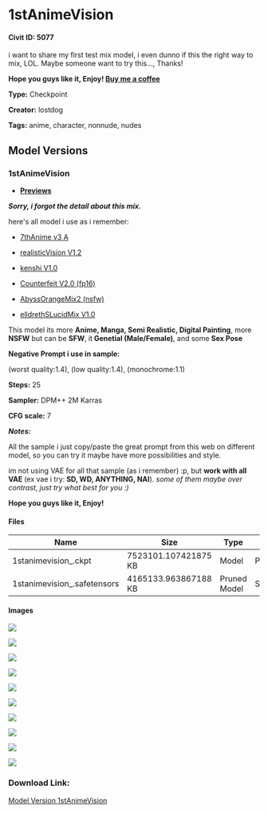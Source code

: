# 1stAnimeVision

#### Civit ID: 5077

<p>i want to share my first test mix model, i even dunno if this the right way to mix, LOL. Maybe someone want to try this..., Thanks!</p><p></p><p><strong>Hope you guys like it, Enjoy! </strong><a target="_blank" rel="ugc" href="https://beacons.ai/lostdogplay"><strong>Buy me a coffee</strong></a></p><p></p>

**Type:** Checkpoint

**Creator:** lostdog

**Tags:** anime, character, nonnude, nudes

## Model Versions

### 1stAnimeVision

<ul><li><p><a target="_blank" rel="ugc" href="https://imgur.com/a/4KKcJS0"><strong>Previews</strong></a></p></li></ul><p><strong><em>Sorry, i forgot the detail about this mix.</em></strong></p><p>here's all model i use as i remember:</p><ul><li><p><a target="_blank" rel="ugc" href="https://huggingface.co/syaimu/7th_Layer">7thAnime v3 A</a></p></li><li><p><a target="_blank" rel="ugc" href="https://civitai.com/models/4201/realistic-vision-v12">realisticVision V1.2</a></p></li><li><p><a target="_blank" rel="ugc" href="https://civitai.com/models/3850/kenshi">kenshi V1.0</a></p></li><li><p><a target="_blank" rel="ugc" href="https://huggingface.co/gsdf/Counterfeit-V2.0">Counterfeit V2.0 (fp16)</a></p></li><li><p><a target="_blank" rel="ugc" href="https://huggingface.co/WarriorMama777/OrangeMixs">AbyssOrangeMix2 (nsfw)</a></p></li><li><p><a target="_blank" rel="ugc" href="https://civitai.com/models/1366/elldreths-lucid-mix">elldrethSLucidMix V1.0</a></p></li></ul><p>This model its more <strong>Anime, Manga, Semi Realistic, Digital Painting</strong>, more <strong>NSFW</strong> but can be <strong>SFW</strong>, it<strong> Genetial (Male/Female)</strong>, and some <strong>Sex Pose</strong></p><p><strong>Negative Prompt i use in sample:</strong></p><p>(worst quality:1.4), (low quality:1.4), (monochrome:1.1)</p><p><strong>Steps:</strong> 25</p><p><strong>Sampler:</strong> DPM++ 2M Karras</p><p><strong>CFG scale:</strong> 7</p><p><strong><em>Notes:</em></strong></p><p>All the sample i just copy/paste the great prompt from this web on different model, so you can try it maybe have more possibilities and style.</p><p>im not using VAE for all that sample (as i remember) :p, but <strong>work with all VAE </strong>(ex vae i try:<strong> SD, WD, ANYTHING, NAI</strong>). <em>some of them maybe over contrast, just try what best for you :)</em></p><p><strong>Hope you guys like it, Enjoy!</strong></p>

#### Files

| Name | Size | Type | Format | Download Url | AutoV1 | AutoV2 | SHA256 | CRC32 | BLAKE3 |
| --- | --- | --- | --- | --- | --- | --- | --- | --- | --- |
| 1stanimevision_.ckpt | 7523101.107421875 KB | Model | PickleTensor | https://civitai.com/api/download/models/5878?type=Model&format=PickleTensor&size=full&fp=fp16 | BDF1EC04 | 7BF7B39BAA | 7BF7B39BAA0EBDB1EC0C1F33829C9F8C6173BDF43F5843706C940536B50227AC | 971DBEF7 | 451DA2F19DC6319A97971391DE7D9774507D8EFE1BB380E519B8939CA97F5EF0 |
| 1stanimevision_.safetensors | 4165133.963867188 KB | Pruned Model | SafeTensor | https://civitai.com/api/download/models/5878 | 176D83D5 | 1BC35C8691 | 1BC35C8691A7580F80CFB348B3067315364B982BDA41D58CD4AE9EBE81F4535B | 7782B856 | DE1222BD6A6CD64088DB18DB39DDC6343276635CFD44065A56F8E7C3A7046C0F |

#### Images

<p><img src="https://image.civitai.com/xG1nkqKTMzGDvpLrqFT7WA/bb715b31-cd1d-455f-6fcd-0c73d686ba00/width=450/539113.jpeg" /></p>

<p><img src="https://image.civitai.com/xG1nkqKTMzGDvpLrqFT7WA/d3050c2e-4d32-4b68-2b50-42a32da91b00/width=450/539108.jpeg" /></p>

<p><img src="https://image.civitai.com/xG1nkqKTMzGDvpLrqFT7WA/c6b94b94-714f-4e5f-47e9-d584ba998500/width=450/49462.jpeg" /></p>

<p><img src="https://image.civitai.com/xG1nkqKTMzGDvpLrqFT7WA/37a3691a-187c-4c6c-7d41-7ca69afe7300/width=450/49463.jpeg" /></p>

<p><img src="https://image.civitai.com/xG1nkqKTMzGDvpLrqFT7WA/b74c73a2-ff8c-45a0-6b8e-00da320c7300/width=450/49458.jpeg" /></p>

<p><img src="https://image.civitai.com/xG1nkqKTMzGDvpLrqFT7WA/139af466-b61e-4234-279c-ed9a064f8600/width=450/49461.jpeg" /></p>

<p><img src="https://image.civitai.com/xG1nkqKTMzGDvpLrqFT7WA/cc8c1808-f02e-4bca-713d-a3b6f06b7b00/width=450/539109.jpeg" /></p>

<p><img src="https://image.civitai.com/xG1nkqKTMzGDvpLrqFT7WA/01cadcd6-354e-4cd0-776d-788ec5c97300/width=450/49457.jpeg" /></p>

<p><img src="https://image.civitai.com/xG1nkqKTMzGDvpLrqFT7WA/80255f9d-d043-497b-a0d1-1d218153aa00/width=450/539107.jpeg" /></p>

<p><img src="https://image.civitai.com/xG1nkqKTMzGDvpLrqFT7WA/c329352f-afb4-40a6-d1f0-423f06835600/width=450/49450.jpeg" /></p>

### Download Link:

[Model Version 1stAnimeVision](https://civitai.com/api/download/models/5878)

